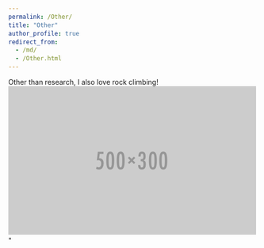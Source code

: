 ```yaml
---
permalink: /Other/
title: "Other"
author_profile: true
redirect_from: 
  - /md/
  - /Other.html
---
```


Other than research, I also love rock climbing!<br/><img src='/images/500x300.png'>"
